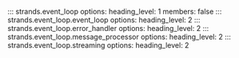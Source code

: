 ::: strands.event_loop
    options:
      heading_level: 1
      members: false
::: strands.event_loop.event_loop
    options:
      heading_level: 2
::: strands.event_loop.error_handler
    options:
      heading_level: 2
::: strands.event_loop.message_processor
    options:
      heading_level: 2
::: strands.event_loop.streaming
    options:
      heading_level: 2
